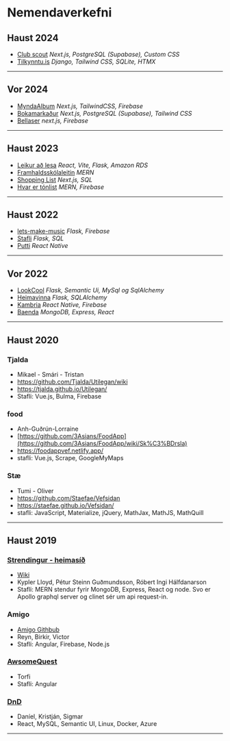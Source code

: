 # Nemendaverkefni

## Haust 2024

- [Club scout](https://github.com/vefforritunII/H24_ClubFinder) _Next.js, PostgreSQL (Supabase), Custom CSS_
- [Tilkynntu.is](https://github.com/vefforritunII/H24_tilkynntu.is) _Django, Tailwind CSS, SQLite, HTMX_

---

## Vor 2024

- [MyndaAlbum](https://github.com/vefforritunII/V24_MyndaAlbum) _Next.js, TailwindCSS, Firebase_
- [Bokamarkaður](https://github.com/vefforritunII/V24_Bokamarkadurinn) _Next.js, PostgreSQL (Supabase), Tailwind CSS_
- [Bellaser](https://github.com/vefforritunII/V24_Bellaser) _next.js, Firebase_
  
---

## Haust 2023

- [Leikur að lesa](https://github.com/vefforritunII/VEF4_H23_Leikur_ad_lesa) _React, Vite, Flask, Amazon RDS_
- [Framhaldsskólaleitin](https://github.com/vefforritunII/VEF4_H23_Framhaldsskolaleitin) _MERN_
- [Shopping List](https://github.com/vefforritunII/VEF4_H23_Shopping-List) _Next.js, SQL_
- [Hvar er tónlist](https://github.com/vefforritunII/VEF4_H23_HvarErTonlist) _MERN, Firebase_
  
---

## Haust 2022

- [lets-make-music](https://github.com/Vef2-musc) _Flask, Firebase_
- [Stafli](https://github.com/vefthroun4) _Flask, SQL_
- [Putti](https://github.com/Putti-V-1) _React Native_

---

## Vor 2022

- [LookCool](https://github.com/Vefthrounn-Verkefni/verkefna-repo#readme) _Flask, Semantic Ui, MySql og SqlAlchemy_
- [Heimavinna](https://github.com/Heimavinna/Heimavinna/blob/main/skyrsla.md) _Flask, SQLAlchemy_
- [Kambria](https://github.com/Project-Kambria/Kambria#sk%C3%BDrsla) _React Native, Firebase_
- [Baenda](https://github.com/baenda) _MongoDB, Express, React_
<!-- - [Leikjasíða](https://github.com/Davygod/Vefforritun-II) _Flask_ -->

---

## Haust 2020

### Tjalda
- Mikael - Smári - Tristan
- https://github.com/Tjalda/Utilegan/wiki
- https://tjalda.github.io/Utilegan/
- Stafli: Vue.js, Bulma, Firebase


### food
- Anh-Guðrún-Lorraine
- [https://github.com/3Asians/FoodApp](https://github.com/3Asians/FoodApp/wiki/Sk%C3%BDrsla)
- https://foodappvef.netlify.app/
- stafli: Vue.js, Scrape, GoogleMyMaps  


### Stæ 
- Tumi - Oliver
- https://github.com/Staefae/Vefsidan
- https://staefae.github.io/Vefsidan/
- stafli: JavaScript, Materialize, jQuery, MathJax, MathJS, MathQuill

---

## Haust 2019

### [Strendingur - heimasíð](http://tolvubraut.is/VEF4-Haust19-TenderStrendingur/)
- [Wiki](https://github.com/Robertingi00/Tender-Strendingur/wiki/Sk%C3%BDrsla)
- Kypler Lloyd, Pétur Steinn Guðmundsson, Róbert Ingi Hálfdanarson
- Stafli: MERN stendur fyrir MongoDB, Express, React og node. Svo er Apollo graphql server og clinet sér um api request-in.

### Amigo
- [Amigo Githbub](https://github.com/omegindino/amigo)
- Reyn, Birkir, Victor
- Stafli: Angular, Firebase, Node.js

### [AwsomeQuest](https://github.com/AwesomeQuest/VEFTH2VTH05DU-master/wiki/Website-aims,-functions,-and-notes.)
- Torfi
- Stafli: Angular

### [DnD](https://github.com/Kristjan-O-Ragnarsson/DnD-Web)
- Daníel, Kristján, Sigmar
- React, MySQL, Semantic UI, Linux, Docker, Azure

---
